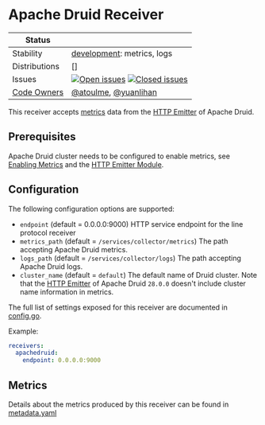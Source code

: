 # Apache Druid Receiver

<!-- status autogenerated section -->
| Status        |           |
| ------------- |-----------|
| Stability     | [development]: metrics, logs   |
| Distributions | [] |
| Issues        | [![Open issues](https://img.shields.io/github/issues-search/open-telemetry/opentelemetry-collector-contrib?query=is%3Aissue%20is%3Aopen%20label%3Areceiver%2Fapachedruid%20&label=open&color=orange&logo=opentelemetry)](https://github.com/open-telemetry/opentelemetry-collector-contrib/issues?q=is%3Aopen+is%3Aissue+label%3Areceiver%2Fapachedruid) [![Closed issues](https://img.shields.io/github/issues-search/open-telemetry/opentelemetry-collector-contrib?query=is%3Aissue%20is%3Aclosed%20label%3Areceiver%2Fapachedruid%20&label=closed&color=blue&logo=opentelemetry)](https://github.com/open-telemetry/opentelemetry-collector-contrib/issues?q=is%3Aclosed+is%3Aissue+label%3Areceiver%2Fapachedruid) |
| [Code Owners](https://github.com/open-telemetry/opentelemetry-collector-contrib/blob/main/CONTRIBUTING.md#becoming-a-code-owner)    | [@atoulme](https://www.github.com/atoulme), [@yuanlihan](https://www.github.com/yuanlihan) |

[development]: https://github.com/open-telemetry/opentelemetry-collector#development
<!-- end autogenerated section -->

This receiver accepts [metrics](https://druid.apache.org/docs/latest/operations/metrics) data from the [HTTP Emitter](https://druid.apache.org/docs/latest/configuration/#http-emitter-module) of Apache Druid.

## Prerequisites

Apache Druid cluster needs to be configured to enable metrics, see [Enabling Metrics](https://druid.apache.org/docs/latest/configuration/#enabling-metrics) and the [HTTP Emitter Module](https://druid.apache.org/docs/latest/configuration/#http-emitter-module).

## Configuration

The following configuration options are supported:

- `endpoint` (default = 0.0.0.0:9000) HTTP service endpoint for the line protocol receiver
- `metrics_path` (default = `/services/collector/metrics`) The path accepting Apache Druid metrics.
- `logs_path` (default = `/services/collector/logs`) The path accepting Apache Druid logs.
- `cluster_name` (default = `default`) The default name of Druid cluster. Note that the [HTTP Emitter](https://druid.apache.org/docs/latest/configuration/#http-emitter-module) of Apache Druid `28.0.0` doesn't include cluster name information in metrics.

The full list of settings exposed for this receiver are documented in [config.go](config.go).

Example:

```yaml
receivers:
  apachedruid:
    endpoint: 0.0.0.0:9000
```

## Metrics

Details about the metrics produced by this receiver can be found in [metadata.yaml](./metadata.yaml)
